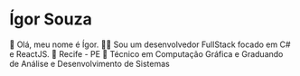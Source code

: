 # Ígor Souza

👋 Olá, meu nome é Ígor. 
👨‍💻 Sou um desenvolvedor FullStack focado em C# e ReactJS. 
🚩 Recife - PE 
🏅 Técnico em Computação Gráfica e Graduando de Análise e Desenvolvimento de Sistemas
